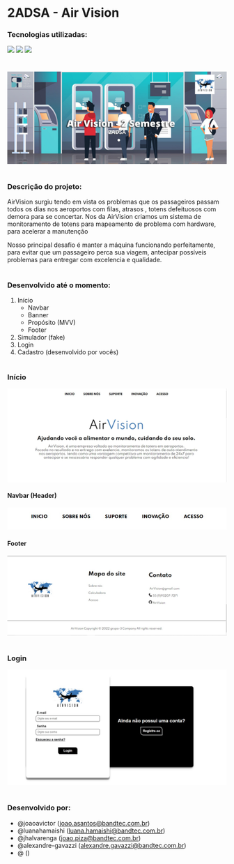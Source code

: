 # 2ADSA - Air Vision

### Tecnologias utilizadas: 
<p>
  <img src="https://img.shields.io/badge/CSS3-1572B6?style=for-the-badge&logo=css3&logoColor=white" />
  <img src="https://img.shields.io/badge/HTML5-E34F26?style=for-the-badge&logo=html5&logoColor=white" />
  <img src="https://img.shields.io/badge/JavaScript-F7DF1E?style=for-the-badge&logo=javascript&logoColor=black" />
</p>

#

![AirVision-banner](https://github.com/AirVisionPI/AirVision/blob/main/public/assets/git-prints/Air%20Vision%20-%202%20Semestre.png?raw=true)

#
### Descrição do projeto:

<p>
AirVision surgiu tendo em vista os problemas que os passageiros passam todos os dias nos aeroportos com filas, atrasos , totens defeituosos com demora para se concertar. Nos da AirVision criamos um sistema de monitoramento de totens para mapeamento de problema com hardware, para acelerar a manutenção 

Nosso principal desafio é manter a máquina funcionando perfeitamente, para evitar que um passageiro perca sua viagem, antecipar possíveis problemas para entregar com excelencia e qualidade.
</p>


#

### Desenvolvido até o momento:
<ol>
  <li>Início
    <ul>
      <li>Navbar</li>
      <li>Banner</li>
      <li>Propósito (MVV)</li>
      <li>Footer</li>
    </ul>
  </li>
  <li>Simulador (fake)</li>
  <li>Login</li>
  <li>Cadastro (desenvolvido por vocês)</li>
</ol>

#

### Início

![home](https://github.com/AirVisionPI/AirVision/blob/main/public/assets/git-prints/inicio.jpg?raw=true)

#### Navbar (Header)

![header](https://github.com/AirVisionPI/AirVision/blob/main/public/assets/git-prints/navbar.jpg?raw=true)


#### Footer

![footer](https://github.com/AirVisionPI/AirVision/blob/main/public/assets/git-prints/Footer.jpg?raw=true)

#

### Login

![login](https://github.com/AirVisionPI/AirVision/blob/main/public/assets/git-prints/login.jpg?raw=true)

# 

### Desenvolvido por:
- @joaoavictor (joao.asantos@bandtec.com.br)
- @luanahamaishi (luana.hamaishi@bandtec.com.br)
- @jhalvarenga (joao.piza@bandtec.com.br)
- @alexandre-gavazzi (alexandre.gavazzi@bandtec.com.br)
- @ ()
